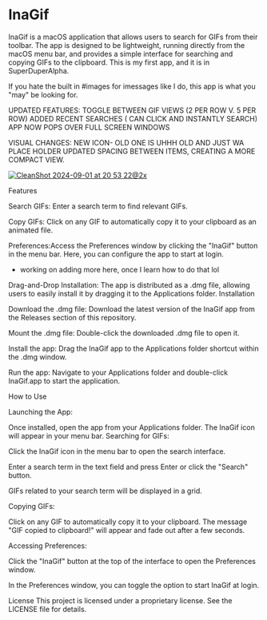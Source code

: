 # InaGif

InaGif is a macOS application that allows users to search for GIFs from their toolbar. The app is designed to be lightweight, running directly from the macOS menu bar, and provides a simple interface for searching and copying GIFs to the clipboard. This is my first app, and it is in SuperDuperAlpha.

If you hate the built in #images for imessages like I do, this app is what you "may" be looking for.

UPDATED FEATURES:
TOGGLE BETWEEN GIF VIEWS (2 PER ROW V. 5 PER ROW)
ADDED RECENT SEARCHES ( CAN CLICK AND INSTANTLY SEARCH)
APP NOW POPS OVER FULL SCREEN WINDOWS

VISUAL CHANGES:
NEW ICON- OLD ONE IS UHHH OLD AND JUST WA PLACE HOLDER
UPDATED SPACING BETWEEN ITEMS, CREATING A MORE COMPACT VIEW.

[![CleanShot 2024-09-01 at 20 53 22@2x](https://github.com/user-attachments/assets/e39cbc84-b18a-4765-bdd9-b30b1ac7e177)](https://share.cleanshot.com/8YjvHCTB)


Features

Search GIFs: Enter a search term to find relevant GIFs.

Copy GIFs: Click on any GIF to automatically copy it to your clipboard as an animated file.

Preferences:Access the Preferences window by clicking the "InaGif" button in the menu bar. Here, you can configure the app to start at login.
- working on adding more here, once I learn how to do that lol
  
Drag-and-Drop Installation: The app is distributed as a .dmg file, allowing users to easily install it by dragging it to the Applications folder.
Installation

Download the .dmg file: Download the latest version of the InaGif app from the Releases section of this repository.

Mount the .dmg file: Double-click the downloaded .dmg file to open it.

Install the app: Drag the InaGif app to the Applications folder shortcut within the .dmg window.

Run the app: Navigate to your Applications folder and double-click InaGif.app to start the application.

How to Use

Launching the App:

Once installed, open the app from your Applications folder. The InaGif icon will appear in your menu bar.
Searching for GIFs:

Click the InaGif icon in the menu bar to open the search interface.

Enter a search term in the text field and press Enter or click the "Search" button.

GIFs related to your search term will be displayed in a grid.


Copying GIFs:

Click on any GIF to automatically copy it to your clipboard. The message "GIF copied to clipboard!" will appear and fade out after a few seconds.


Accessing Preferences:

Click the "InaGif" button at the top of the interface to open the Preferences window.

In the Preferences window, you can toggle the option to start InaGif at login.




License
This project is licensed under a proprietary license. See the LICENSE file for details.
